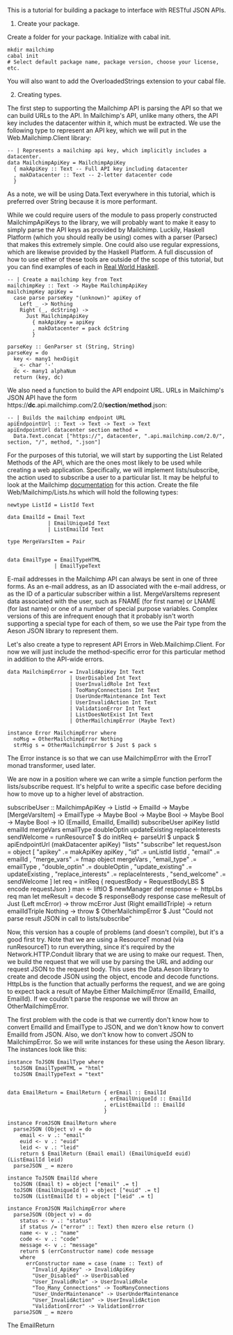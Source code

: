 This is a tutorial for building a package to interface with RESTful JSON APIs.

1. Create your package.

Create a folder for your package. Initialize with cabal init.

    mkdir mailchimp
    cabal init
    # Select default package name, package version, choose your license, etc.

You will also want to add the OverloadedStrings extension to your cabal file.

2. Creating types.

The first step to supporting the Mailchimp API is parsing the API so that we can build URLs to the API. In Mailchimp's API, unlike many others, the API key includes the datacenter within it, which must be extracted. We use the following type to represent an API key, which we will put in the Web.Mailchimp.Client library:

    -- | Represents a mailchimp api key, which implicitly includes a datacenter.
    data MailchimpApiKey = MailchimpApiKey
      { makApiKey :: Text -- Full API key including datacenter
      , makDatacenter :: Text -- 2-letter datacenter code
      }

As a note, we will be using Data.Text everywhere in this tutorial, which is preferred over String because it is more performant. 

While we could require users of the module to pass properly constructed MailchimpApiKeys to the library, we will probably want to make it easy to simply parse the API keys as provided by Mailchimp. Luckily, Haskell Platform (which you should really be using) comes with a parser (Parsec) that makes this extremely simple. One could also use regular expressions, which are likewise provided by the Haskell Platform. A full discussion of how to use either of these tools are outside of the scope of this tutorial, but you can find examples of each in [Real World Haskell](http://book.realworldhaskell.org/).

    -- | Create a mailchimp key from Text
    mailchimpKey :: Text -> Maybe MailchimpApiKey
    mailchimpKey apiKey = 
      case parse parseKey "(unknown)" apiKey of
        Left _ -> Nothing
        Right (_, dcString) ->
          Just MailchimpApiKey 
            { makApiKey = apiKey 
            , makDatacenter = pack dcString
            }

    parseKey :: GenParser st (String, String)
    parseKey = do
      key <- many1 hexDigit
      _ <- char '-'
      dc <- many1 alphaNum
      return (key, dc)

We also need a function to build the API endpoint URL. URLs in Mailchimp's JSON API have the form https://**dc**.api.mailchimp.com/2.0/**section**/**method**.json:

    -- | Builds the mailchimp endpoint URL
    apiEndpointUrl :: Text -> Text -> Text -> Text
    apiEndpointUrl datacenter section method = 
      Data.Text.concat ["https://", datacenter, ".api.mailchimp.com/2.0/", section, "/", method, ".json"]

For the purposes of this tutorial, we will start by supporting the List Related Methods of the API, which are the ones most likely to be used while creating a web application. Specifically, we will implement lists/subscribe, the action used to subscribe a user to a particular list. It may be helpful to look at the Mailchimp [documentation](http://apidocs.mailchimp.com/api/2.0/lists/subscribe.php) for this action. Create the file Web/Mailchimp/Lists.hs which will hold the following types:

    newtype ListId = ListId Text

    data EmailId = Email Text
                 | EmailUniqueId Text
                 | ListEmailId Text

    type MergeVarsItem = Pair


    data EmailType = EmailTypeHTML
                   | EmailTypeText
   
E-mail addresses in the Mailchimp API can always be sent in one of three forms. As an e-mail address, as an ID associated with the e-mail address, or as the ID of a particular subscriber within a list. MergeVarsItems represent data associated with the user, such as FNAME (for first name) or LNAME (for last name) or one of a number of special purpose variables. Complex versions of this are infrequent enough that it probably isn't worth supporting a special type for each of them, so we use the Pair type from the Aeson JSON library to represent them.

Let's also create a type to represent API Errors in Web.Mailchimp.Client. For now we will just include the method-specific error for this particular method in addition to the API-wide errors.

    data MailchimpError = InvalidApiKey Int Text
                        | UserDisabled Int Text
                        | UserInvalidRole Int Text
                        | TooManyConnections Int Text
                        | UserUnderMaintenance Int Text
                        | UserInvalidAction Int Text
                        | ValidationError Int Text
                        | ListDoesNotExist Int Text
                        | OtherMailchimpError (Maybe Text)

    instance Error MailchimpError where
      noMsg = OtherMailchimpError Nothing
      strMsg s = OtherMailchimpError $ Just $ pack s

The Error instance is so that we can use MailchimpError with the ErrorT monad transformer, used later.

We are now in a position where we can write a simple function perform the lists/subscribe request. It's helpful to write a specific case before deciding how to move up to a higher level of abstraction.

subscribeUser :: MailchimpApiKey 
              -> ListId 
              -> EmailId 
              -> Maybe [MergeVarsItem] 
              -> EmailType
              -> Maybe Bool 
              -> Maybe Bool 
              -> Maybe Bool 
              -> Maybe Bool 
              -> IO (EmailId, EmailId, EmailId)
subscribeUser apiKey 
              listId 
              emailId 
              mergeVars 
              emailType 
              doubleOptin 
              updateExisting 
              replaceInterests 
              sendWelcome = runResourceT $ do
  initReq <- parseUrl $ unpack $ apiEndpointUrl (makDatacenter apiKey) "lists" "subscribe"
  let requestJson = object [ "apikey" .= makApiKey apiKey
                           , "id" .= unListId listId
                           , "email" .= emailId
                           , "merge_vars" .= fmap object mergeVars
                           , "email_type" .= emailType
                           , "double_optin" .= doubleOptin
                           , "update_existing" .= updateExisting
                           , "replace_interests" .= replaceInterests
                           , "send_welcome" .= sendWelcome
                           ]
  let req = initReq { requestBody = RequestBodyLBS $ encode requestJson }
  man <- liftIO $ newManager def 
  response <- httpLbs req man
  let meResult = decode $ responseBody response
  case meResult of
    Just (Left mcError) -> throw mcError
    Just (Right emailIdTriple) -> return emailIdTriple
    Nothing -> throw $ OtherMailchimpError $ Just "Could not parse result JSON in call to lists/subscribe"

Now, this version has a couple of problems (and doesn't compile), but it's a good first try. Note that we are using a ResourceT monad (via runResourceT) to run everything, since it's required by the Network.HTTP.Conduit library that we are using to make our request. Then, we build the request that we will use by parsing the URL and adding our request JSON to the request body. This uses the Data.Aeson library to create and decode JSON using the object, encode and decode functions. HttpLbs is the function that actually performs the request, and we are going to expect back a result of Maybe Either MailchimpError (EmailId, EmailId, EmailId). If we couldn't parse the response we will throw an OtherMailchimpError.

The first problem with the code is that we currently don't know how to convert EmailId and EmailType to JSON, and we don't know how to convert EmailId from JSON. Also, we don't know how to convert JSON to MailchimpError. So we will write instances for these using the Aeson library. The instances look like this:

    instance ToJSON EmailType where
      toJSON EmailTypeHTML = "html"
      toJSON EmailTypeText = "text"


    data EmailReturn = EmailReturn { erEmail :: EmailId
                                   , erEmailUniqueId :: EmailId
                                   , erListEmailId :: EmailId
                                   }

    instance FromJSON EmailReturn where
      parseJSON (Object v) = do
        email <- v .: "email"
        euid <- v .: "euid"
        leid <- v .: "leid"
        return $ EmailReturn (Email email) (EmailUniqueId euid) (ListEmailId leid)
      parseJSON _ = mzero

    instance ToJSON EmailId where
      toJSON (Email t) = object ["email" .= t]
      toJSON (EmailUniqueId t) = object ["euid" .= t]
      toJSON (ListEmailId t) = object ["leid" .= t]

    instance FromJSON MailchimpError where
      parseJSON (Object v) = do
        status <- v .: "status"
        if status /= ("error" :: Text) then mzero else return ()
        name <- v .: "name"
        code <- v .: "code"
        message <- v .: "message"
        return $ (errConstructor name) code message
        where
          errConstructor name = case (name :: Text) of
            "Invalid_ApiKey" -> InvalidApiKey
            "User_Disabled" -> UserDisabled
            "User_InvalidRole" -> UserInvalidRole
            "Too_Many_Connections" -> TooManyConnections
            "User_UnderMaintenance" -> UserUnderMaintenance
            "User_InvalidAction" -> UserInvalidAction
            "ValidationError" -> ValidationError
      parseJSON _ = mzero

The EmailReturn 
